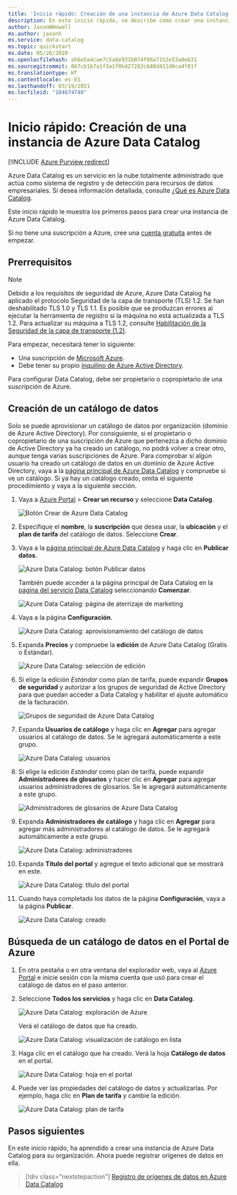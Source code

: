 ```yaml
---
title: 'Inicio rápido: Creación de una instancia de Azure Data Catalog'
description: En este inicio rápido, se describe cómo crear una instancia de Azure Data Catalog mediante Azure Portal.
author: JasonWHowell
ms.author: jasonh
ms.service: data-catalog
ms.topic: quickstart
ms.date: 05/26/2020
ms.openlocfilehash: a56e5a4cae7c5a8e931b074f08a7152e53a8eb31
ms.sourcegitcommit: 867cb1b7a1f3a1f0b427282c648d411d0ca4f81f
ms.translationtype: HT
ms.contentlocale: es-ES
ms.lasthandoff: 03/19/2021
ms.locfileid: "104674740"
---
```

# <a name="quickstart-create-an-azure-data-catalog"></a>Inicio rápido: Creación de una instancia de Azure Data Catalog

[!INCLUDE [Azure Purview redirect](../../includes/data-catalog-use-purview.md)]

Azure Data Catalog es un servicio en la nube totalmente administrado que actúa como sistema de registro y de detección para recursos de datos empresariales. Si desea información detallada, consulte [¿Qué es Azure Data Catalog](overview.md).

Este inicio rápido le muestra los primeros pasos para crear una instancia de Azure Data Catalog.

Si no tiene una suscripción a Azure, cree una [cuenta gratuita](https://azure.microsoft.com/free/?WT.mc_id=A261C142F) antes de empezar.

## <a name="prerequisites"></a>Prerrequisitos

> [!Note]
> Debido a los requisitos de seguridad de Azure, Azure Data Catalog ha aplicado el protocolo Seguridad de la capa de transporte (TLS) 1.2. Se han deshabilitado TLS 1.0 y TLS 1.1. Es posible que se produzcan errores al ejecutar la herramienta de registro si la máquina no está actualizada a TLS 1.2. Para actualizar su máquina a TLS 1.2, consulte [Habilitación de la Seguridad de la capa de transporte (1.2)](/mem/configmgr/core/plan-design/security/enable-tls-1-2).

Para empezar, necesitará tener lo siguiente:

* Una suscripción de [Microsoft Azure](https://azure.microsoft.com/).
* Debe tener su propio [inquilino de Azure Active Directory](../active-directory/fundamentals/active-directory-access-create-new-tenant.md).

Para configurar Data Catalog, debe ser propietario o copropietario de una suscripción de Azure.

## <a name="create-a-data-catalog"></a>Creación de un catálogo de datos

Solo se puede aprovisionar un catálogo de datos por organización (dominio de Azure Active Directory). Por consiguiente, si el propietario o copropietario de una suscripción de Azure que pertenezca a dicho dominio de Active Directory ya ha creado un catálogo, no podrá volver a crear otro, aunque tenga varias suscripciones de Azure. Para comprobar si algún usuario ha creado un catálogo de datos en un dominio de Azure Active Directory, vaya a la [página principal de Azure Data Catalog](http://azuredatacatalog.com) y compruebe si ve un catálogo. Si ya hay un catálogo creado, omita el siguiente procedimiento y vaya a la siguiente sección.

1. Vaya a [Azure Portal](https://portal.azure.com) > **Crear un recurso** y seleccione **Data Catalog**.

    ![Botón Crear de Azure Data Catalog](media/data-catalog-get-started/data-catalog-create.png)

2. Especifique el **nombre**, la **suscripción** que desea usar, la **ubicación** y el **plan de tarifa** del catálogo de datos. Seleccione **Crear**.

3. Vaya a la [página principal de Azure Data Catalog](http://azuredatacatalog.com) y haga clic en **Publicar datos**.

   ![Azure Data Catalog: botón Publicar datos](media/data-catalog-get-started/data-catalog-publish-data.png)

   También puede acceder a la página principal de Data Catalog en la [página del servicio Data Catalog](https://azure.microsoft.com/services/data-catalog) seleccionando **Comenzar**.

   ![Azure Data Catalog: página de aterrizaje de marketing](media/data-catalog-get-started/data-catalog-marketing-landing-page.png)

4. Vaya a la página **Configuración**.

    ![Azure Data Catalog: aprovisionamiento del catálogo de datos](media/data-catalog-get-started/data-catalog-create-azure-data-catalog.png)

5. Expanda **Precios** y compruebe la **edición** de Azure Data Catalog (Gratis o Estándar).

    ![Azure Data Catalog: selección de edición](media/data-catalog-get-started/data-catalog-create-catalog-select-edition.png)

6. Si elige la edición *Estándar* como plan de tarifa, puede expandir **Grupos de seguridad** y autorizar a los grupos de seguridad de Active Directory para que puedan acceder a Data Catalog y habilitar el ajuste automático de la facturación.

    ![Grupos de seguridad de Azure Data Catalog](media/data-catalog-get-started/data-catalog-standard-security-groups.png)

7. Expanda **Usuarios de catálogo** y haga clic en **Agregar** para agregar usuarios al catálogo de datos. Se le agregará automáticamente a este grupo.

    ![Azure Data Catalog: usuarios](media/data-catalog-get-started/data-catalog-add-catalog-user.png)

8. Si elige la edición *Estándar* como plan de tarifa, puede expandir **Administradores de glosarios** y hacer clic en **Agregar** para agregar usuarios administradores de glosarios. Se le agregará automáticamente a este grupo.

    ![Administradores de glosarios de Azure Data Catalog](media/data-catalog-get-started/data-catalog-standard-glossary-admin.png)

9. Expanda **Administradores de catálogo** y haga clic en **Agregar** para agregar más administradores al catálogo de datos. Se le agregará automáticamente a este grupo.

    ![Azure Data Catalog: administradores](media/data-catalog-get-started/data-catalog-add-catalog-admins.png)

10. Expanda **Título del portal** y agregue el texto adicional que se mostrará en este.

    ![Azure Data Catalog: título del portal](media/data-catalog-get-started/data-catalog-portal-title.png)

11. Cuando haya completado los datos de la página **Configuración**, vaya a la página **Publicar**.

    ![Azure Data Catalog: creado](media/data-catalog-get-started/data-catalog-created.png)

## <a name="find-a-data-catalog-in-the-azure-portal"></a>Búsqueda de un catálogo de datos en el Portal de Azure

1. En otra pestaña o en otra ventana del explorador web, vaya al [Azure Portal](https://portal.azure.com) e inicie sesión con la misma cuenta que usó para crear el catálogo de datos en el paso anterior.

2. Seleccione **Todos los servicios** y haga clic en **Data Catalog**.

    ![Azure Data Catalog: exploración de Azure](media/data-catalog-get-started/data-catalog-browse-azure-portal.png)

    Verá el catálogo de datos que ha creado.

    ![Azure Data Catalog: visualización de catálogo en lista](media/data-catalog-get-started/data-catalog-azure-portal-show-catalog.png)

3. Haga clic en el catálogo que ha creado. Verá la hoja **Catálogo de datos** en el portal.

   ![Azure Data Catalog: hoja en el portal](media/data-catalog-get-started/data-catalog-blade-azure-portal.png)

4. Puede ver las propiedades del catálogo de datos y actualizarlas. Por ejemplo, haga clic en **Plan de tarifa** y cambie la edición.

    ![Azure Data Catalog: plan de tarifa](media/data-catalog-get-started/data-catalog-change-pricing-tier.png)

## <a name="next-steps"></a>Pasos siguientes

En este inicio rápido, ha aprendido a crear una instancia de Azure Data Catalog para su organización. Ahora puede registrar orígenes de datos en ella.

> [!div class="nextstepaction"]
> [Registro de orígenes de datos en Azure Data Catalog](data-catalog-how-to-register.md)